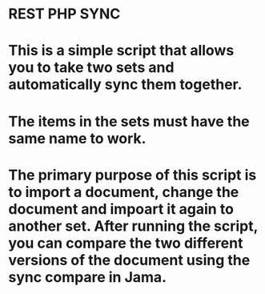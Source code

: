 # REST PHP SYNC
# This is a simple script that allows you to take two sets and automatically sync them together. 
# The items in the sets must have the same name to work. 
# The primary purpose of this script is to import a document, change the document and impoart it again to another set. After running the script, you can compare the two different versions of the document using the sync compare in Jama.